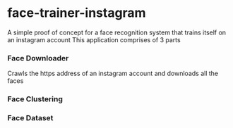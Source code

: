 # face-trainer-instagram
A simple proof of concept for a face recognition system that trains itself on an instagram account
This application comprises of 3 parts

### Face Downloader
Crawls the https address of an instagram account and downloads all the faces

### Face Clustering


### Face Dataset
